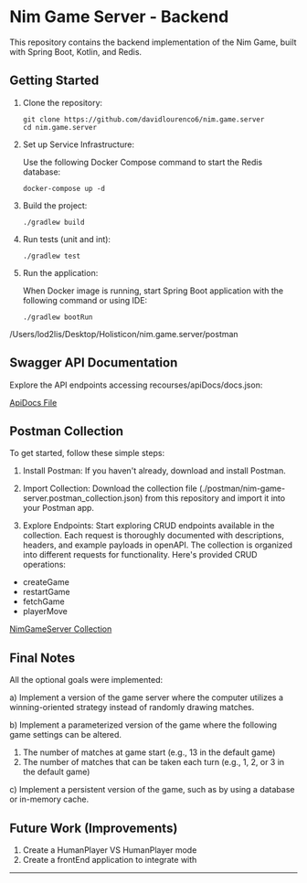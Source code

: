 # Nim Game Server - Backend

This repository contains the backend implementation of the Nim Game, built with Spring Boot, Kotlin, and Redis.

## Getting Started

1. Clone the repository:

    ```
    git clone https://github.com/davidlourenco6/nim.game.server
    cd nim.game.server
    ```

2. Set up Service Infrastructure:

   Use the following Docker Compose command to start the Redis database:

    ```
    docker-compose up -d
    ```

3. Build the project:

    ```
    ./gradlew build
    ```

4. Run tests (unit and int):

    ```
    ./gradlew test
    ```

5. Run the application:

   When Docker image is running, start Spring Boot application with the following command or using IDE:

    ```
    ./gradlew bootRun
    ```

/Users/lod2lis/Desktop/Holisticon/nim.game.server/postman

## Swagger API Documentation

Explore the API endpoints accessing recourses/apiDocs/docs.json:

[ApiDocs File](src/main/resources/apiDocs/docs.json)

## Postman Collection

To get started, follow these simple steps:

1. Install Postman: If you haven't already, download and install Postman.

2. Import Collection: Download the collection file (./postman/nim-game-server.postman_collection.json) from this repository and import it into your Postman app.

3. Explore Endpoints: Start exploring CRUD endpoints available in the collection. Each request is thoroughly documented with descriptions, headers, and example payloads in openAPI.
The collection is organized into different requests for functionality. Here's provided CRUD operations:

- createGame
- restartGame
- fetchGame
- playerMove

[NimGameServer Collection](./postman/nim-game-server.postman_collection.json)

## Final Notes
All the optional goals were implemented:

a) Implement a version of the game server where the computer utilizes a winning-oriented strategy instead of randomly drawing matches.

b) Implement a parameterized version of the game where the following game settings can be altered.
   1. The number of matches at game start (e.g., 13 in the default game)
   2. The number of matches that can be taken each turn (e.g., 1, 2, or 3 in the default game)


c) Implement a persistent version of the game, such as by using a database or in-memory cache.

## Future Work (Improvements)

1. Create a HumanPlayer VS HumanPlayer mode
2. Create a frontEnd application to integrate with

---